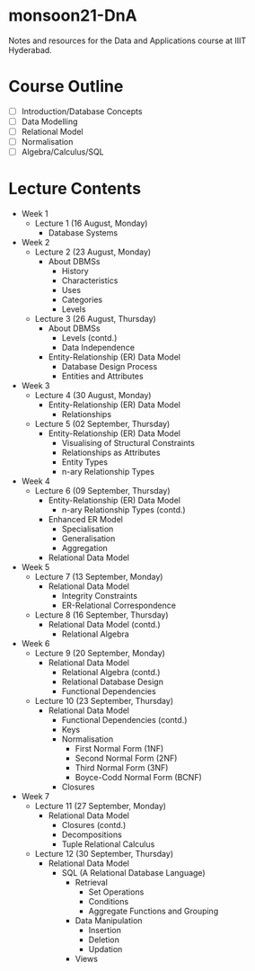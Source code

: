 # monsoon21-DnA
Notes and resources for the Data and Applications course at IIIT Hyderabad.

# Course Outline
- [ ] Introduction/Database Concepts
- [ ] Data Modelling
- [ ] Relational Model
- [ ] Normalisation
- [ ] Algebra/Calculus/SQL

# Lecture Contents
* Week 1
    * Lecture 1 (16 August, Monday)
        - Database Systems
* Week 2
    * Lecture 2 (23 August, Monday)
        - About DBMSs
            - History
            - Characteristics
            - Uses
            - Categories
            - Levels
    * Lecture 3 (26 August, Thursday)
        - About DBMSs
            - Levels (contd.)
            - Data Independence
        - Entity-Relationship (ER) Data Model
            - Database Design Process
            - Entities and Attributes
* Week 3
    * Lecture 4 (30 August, Monday)
        - Entity-Relationship (ER) Data Model
            - Relationships
    * Lecture 5 (02 September, Thursday)
        - Entity-Relationship (ER) Data Model
            - Visualising of Structural Constraints
            - Relationships as Attributes
            - Entity Types
            - n-ary Relationship Types
* Week 4
    * Lecture 6 (09 September, Thursday)
        - Entity-Relationship (ER) Data Model
            - n-ary Relationship Types (contd.)
        - Enhanced ER Model
            - Specialisation
            - Generalisation
            - Aggregation
        - Relational Data Model
* Week 5
    * Lecture 7 (13 September, Monday)
        - Relational Data Model
            - Integrity Constraints
            - ER-Relational Correspondence
    * Lecture 8 (16 September, Thursday)
        - Relational Data Model (contd.)
            - Relational Algebra
* Week 6
    * Lecture 9 (20 September, Monday)
        - Relational Data Model
            - Relational Algebra (contd.)
            - Relational Database Design
            - Functional Dependencies
    * Lecture 10 (23 September, Thursday)
        - Relational Data Model
            - Functional Dependencies (contd.)
            - Keys
            - Normalisation
                - First Normal Form (1NF)
                - Second Normal Form (2NF)
                - Third Normal Form (3NF)
                - Boyce-Codd Normal Form (BCNF)
            - Closures
* Week 7
    * Lecture 11 (27 September, Monday)
        - Relational Data Model
            - Closures (contd.)
            - Decompositions
            - Tuple Relational Calculus
    * Lecture 12 (30 September, Thursday)
        - Relational Data Model
            - SQL (A Relational Database Language)
                - Retrieval
                    - Set Operations
                    - Conditions
                    - Aggregate Functions and Grouping
                - Data Manipulation
                    - Insertion
                    - Deletion
                    - Updation
                - Views
